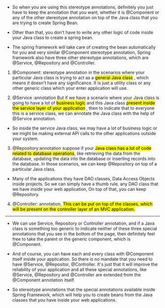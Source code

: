 * So when you are using this stereotype annotations, definitely you just have to keep the annotation
that you want, whether it is @Component or any of the other stereotype annotation on top of the Java
class that you are trying to create Spring Bean.

* Other than that, you don't have to write any other logic of code inside your Java class to create a spring bean.

* The spring framework will take care of creating the bean automatically for you and very similar @Component stereotype annotation, Spring framework
also have three other stereotype annotations, which are @Service, @Repository and @Controller.

1. @Component: stereotype annotation in the scenarios where your particular Java class is trying to act as a <mark> general Java class</mark> , which means it doesn't have any significance.
It is just a utility class or any other generic class which your enter application will use.

2. @Service :annotation But if we have a scenario where your Java class is going to have a lot of <mark>business logic</mark> and this Java  class <mark> present inside the service layer of your application</mark> , then to indicate that to everyone this
is a service class, we can annotate the Java class with the help of @Service annotation.
* So inside the service Java class, we may have a lot of business logic or we might be making external API calls to the other applications outside your system.

3. @Repository:annotation suppose if your <mark>Java class has a lot of code related to database operations</mark>, 
   like retrieving the data
from the database, updating the data into the database or inserting records into the database.
In those scenarios, we can keep @Repository on top of a particular Java class.
* Many of the applications they have DAO classes, Data Access Objects inside projects. So we can simply
have a thumb rule, any DAO class that we have inside your web application, On top of that, you can keep @Repository.

4. @Controller:  annotation, <mark>This can be put on top of the classes, which will be present on the controller layer of 
   an MVC application.</mark>

----
* We can use Service, Repository or Controller annotation, and if a Java class is something too generic to  indicate neither of these three special annotations that you see in the bottom of the page, then definitely
feel free to take the parent or the generic component, which is @Component.


* And of course, you can have each and every class with @Component itself inside your application.
So there is no mandate that you need to have @Service, @Repositor, @Controller.
It's just that it will improve the reliability of your application and all these special annotations, like @Service, @Repository and @Controller are extended from the @Component annotation
itself.


* So stereotype annotations that the special annotations available inside Spring Framework, which will help you to create beans from the Java classes that you have inside your web applications.
